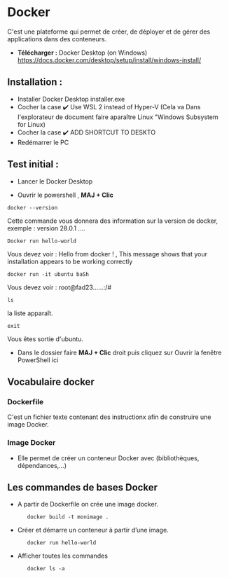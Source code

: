 # Docker

C'est une plateforme qui permet de créer, de déployer et de gérer des applications dans des conteneurs.

- **Télécharger :** Docker Desktop (on Windows) https://docs.docker.com/desktop/setup/install/windows-install/

 ## **Installation :**
- Installer Docker Desktop installer.exe
- Cocher la case ✔️ Use WSL 2 instead of Hyper-V (Cela va Dans l'explorateur de document faire aparaître Linux "Windows Subsystem for Linux)
- Cocher la case ✔️ ADD SHORTCUT TO DESKTO
- Redémarrer le PC


## **Test initial :**

  - Lancer le Docker Desktop
  
   - Ouvrir le powershell , **MAJ + Clic**

    docker --version

Cette commande vous donnera des information sur la version de docker,   exemple : version 28.0.1    .... 
       
    Docker run hello-world  
 
  Vous devez voir : Hello from docker !   ,   This message shows that your installation appears to be working correctly

    docker run -it ubuntu baSh

Vous devez voir : root@fad23......:/#

    ls

la liste apparaît.

    exit

Vous êtes sortie d'ubuntu.


- Dans le dossier faire **MAJ + Clic** droit puis cliquez sur Ouvrir la fenêtre PowerShell ici

## Vocabulaire docker

### Dockerfile
C'est un fichier texte contenant des instructionx afin de construire une image Docker.

### Image Docker
- Elle permet de créer un conteneur Docker avec (bibliothèques, dépendances,...) 

## Les commandes de bases Docker 

- A partir de Dockerfile on crée une image docker.

         docker build -t monimage .
  
- Créer et démarre un conteneur à partir d’une image.

         docker run hello-world

- Afficher toutes les commandes

         docker ls -a
